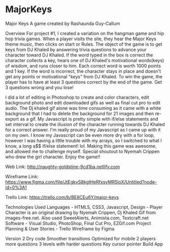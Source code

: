 # MajorKeys

Major Keys 
A game created by Rashaunda Guy-Callum

Overview
For project #1, I created a variation on the hangman game and hip hop trivia games.
When a player visits the site, they hear the Major Keys theme music, then clicks on start or Rules. 
The object of the game is to get keys from DJ Khaled by answering trivia questions to advance your character toward DJ Khaled. If the word typed in the box is correct the character collects a key, hears one of DJ Khaled's motivational words(keys) of wisdom, and runs closer to him. Each correct word is worth 1000 points and 1 key. If the word is incorrect, the character stays in place and doesn't get any points or motivational "keys" from DJ Khaled. To win the game, the player has to have at least 3 questions correct by the end of the game. Get 3 questions wrong and you lose!

I did a lot of editing in Photoshop to create and color characters, edit background photo and edit downloaded gifs as well as final cut pro to edit audio. The Dj khaled gif alone was time consuming as it came with a white background that I had to delete the background for 21 images and then re-export as a gif. My Javascript is pretty simple with if/else statements and set interval to create the illusion of the character running towards DJ Khaled for a correct answer. I'm really proud of my Javascript as I came up with it on my own. I know my Javascript can be even more dry with a for loop, however I was having a little trouble with my arrays, so I switched to what I know, a long a$$ if/else statement! lol. Making this game was awesome, and allowed me to challenge myself. Special shoutout to Nyemah Crippen who drew the girl character. Enjoy the game!!

Web Link:
http://naughty-goldstine-9cd1ba.netlify.com

Wireframe Link:
https://www.figma.com/file/JtEgkvS8kgtHeRfxsyMR5IoX/Untitled?node-id=0%3A1

Trello Link:
https://trello.com/b/BE8CEu6Y/major-keys

Technologies Used
Languages - HTML5, CSS3, Javascript, 
Design - Player Character is an original drawing by Nyemah Crippen, Dj Khaled Gif from images-free.net. Also used SweetAlerts, Animista.com, Textcraft.net 
Software - Visual Studio, PhotoShop, Final Cut Pro, EZGif.com
Project Planning & User Stories - Trello
Wireframe by Figma


Version 2
Dry code
Smoother transitions
Optimized for mobile
2 players
more questions
3 levels with harder questions
Key cursor pointer
Build App
